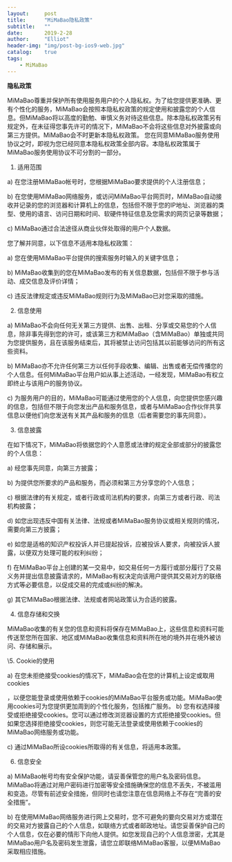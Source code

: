 ```yaml
---
layout:     post
title:      "MiMaBao隐私政策"
subtitle:   ""
date:       2019-2-28
author:     "Elliot"
header-img: "img/post-bg-ios9-web.jpg"
catalog:    true
tags:
    - MiMaBao
---
```


**隐私政策**

MiMaBao尊重并保护所有使用服务用户的个人隐私权。为了给您提供更准确、更有个性化的服务，MiMaBao会按照本隐私权政策的规定使用和披露您的个人信息。但MiMaBao将以高度的勤勉、审慎义务对待这些信息。除本隐私权政策另有规定外，在未征得您事先许可的情况下，MiMaBao不会将这些信息对外披露或向第三方提供。MiMaBao会不时更新本隐私权政策。 您在同意MiMaBao服务使用协议之时，即视为您已经同意本隐私权政策全部内容。本隐私权政策属于MiMaBao服务使用协议不可分割的一部分。

1. 适用范围

a) 在您注册MiMaBao帐号时，您根据MiMaBao要求提供的个人注册信息；

b) 在您使用MiMaBao网络服务，或访问MiMaBao平台网页时，MiMaBao自动接收并记录的您的浏览器和计算机上的信息，包括但不限于您的IP地址、浏览器的类型、使用的语言、访问日期和时间、软硬件特征信息及您需求的网页记录等数据；

c) MiMaBao通过合法途径从商业伙伴处取得的用户个人数据。

您了解并同意，以下信息不适用本隐私权政策：

a) 您在使用MiMaBao平台提供的搜索服务时输入的关键字信息；

b) MiMaBao收集到的您在MiMaBao发布的有关信息数据，包括但不限于参与活动、成交信息及评价详情；

c) 违反法律规定或违反MiMaBao规则行为及MiMaBao已对您采取的措施。

2. 信息使用

a) MiMaBao不会向任何无关第三方提供、出售、出租、分享或交易您的个人信息，除非事先得到您的许可，或该第三方和MiMaBao（含MiMaBao）单独或共同为您提供服务，且在该服务结束后，其将被禁止访问包括其以前能够访问的所有这些资料。

b) MiMaBao亦不允许任何第三方以任何手段收集、编辑、出售或者无偿传播您的个人信息。任何MiMaBao平台用户如从事上述活动，一经发现，MiMaBao有权立即终止与该用户的服务协议。

c) 为服务用户的目的，MiMaBao可能通过使用您的个人信息，向您提供您感兴趣的信息，包括但不限于向您发出产品和服务信息，或者与MiMaBao合作伙伴共享信息以便他们向您发送有关其产品和服务的信息（后者需要您的事先同意）。

3. 信息披露

在如下情况下，MiMaBao将依据您的个人意愿或法律的规定全部或部分的披露您的个人信息：

a) 经您事先同意，向第三方披露；

b) 为提供您所要求的产品和服务，而必须和第三方分享您的个人信息；

c) 根据法律的有关规定，或者行政或司法机构的要求，向第三方或者行政、司法机构披露；

d) 如您出现违反中国有关法律、法规或者MiMaBao服务协议或相关规则的情况，需要向第三方披露；  

e) 如您是适格的知识产权投诉人并已提起投诉，应被投诉人要求，向被投诉人披露，以便双方处理可能的权利纠纷；

f) 在MiMaBao平台上创建的某一交易中，如交易任何一方履行或部分履行了交易义务并提出信息披露请求的，MiMaBao有权决定向该用户提供其交易对方的联络方式等必要信息，以促成交易的完成或纠纷的解决。  

g) 其它MiMaBao根据法律、法规或者网站政策认为合适的披露。  

4. 信息存储和交换  

MiMaBao收集的有关您的信息和资料将保存在MiMaBao上，这些信息和资料可能传送至您所在国家、地区或MiMaBao收集信息和资料所在地的境外并在境外被访问、存储和展示。

\5. Cookie的使用

a) 在您未拒绝接受cookies的情况下，MiMaBao会在您的计算机上设定或取用cookies

，以便您能登录或使用依赖于cookies的MiMaBao平台服务或功能。MiMaBao使用cookies可为您提供更加周到的个性化服务，包括推广服务。  b) 您有权选择接受或拒绝接受cookies。您可以通过修改浏览器设置的方式拒绝接受cookies。但如果您选择拒绝接受cookies，则您可能无法登录或使用依赖于cookies的MiMaBao网络服务或功能。

c) 通过MiMaBao所设cookies所取得的有关信息，将适用本政策。  

6. 信息安全  

a) MiMaBao帐号均有安全保护功能，请妥善保管您的用户名及密码信息。MiMaBao将通过对用户密码进行加密等安全措施确保您的信息不丢失，不被滥用和变造。尽管有前述安全措施，但同时也请您注意在信息网络上不存在“完善的安全措施”。  

b) 在使用MiMaBao网络服务进行网上交易时，您不可避免的要向交易对方或潜在的交易对方披露自己的个人信息，如联络方式或者邮政地址。请您妥善保护自己的个人信息，仅在必要的情形下向他人提供。如您发现自己的个人信息泄密，尤其是MiMaBao用户名及密码发生泄露，请您立即联络MiMaBao客服，以便MiMaBao采取相应措施。
